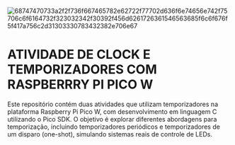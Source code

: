 ![68747470733a2f2f736f667465782e62722f77702d636f6e74656e742f75706c6f6164732f323032342f30392f456d6261726361546563685f6c6f676f5f417a756c2d31303330783432382e706e67](https://github.com/user-attachments/assets/efd58ef1-331a-4978-bb80-52925d9d4b1b)

# ATIVIDADE DE CLOCK E TEMPORIZADORES COM RASPBERRRY PI PICO W

Este repositório contém duas atividades que utilizam temporizadores na plataforma Raspberry Pi Pico W, com desenvolvimento em linguagem C utilizando o Pico SDK. O objetivo é explorar diferentes abordagens para temporização, incluindo temporizadores periódicos e temporizadores de um disparo (one-shot), simulando sistemas reais de controle de LEDs.
